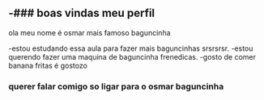 -### boas vindas meu perfil
-
ola meu nome é osmar mais famoso baguncinha 

-estou estudando essa aula para fazer mais baguncinhas srsrsrsr.
-estou querendo fazer uma maquina de baguncinha frenedicas.
-gosto de comer banana fritas é gostozo 


### querer falar comigo so ligar para o osmar baguncinha
